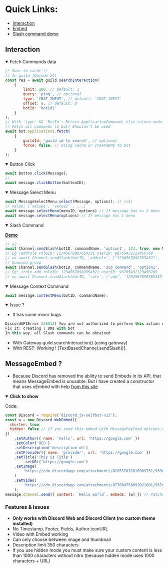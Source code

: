 # Quick Links:
- [Interaction](https://github.com/aiko-chan-ai/discord.js-selfbot-v13/blob/main/Document/Message.md#interaction)
- [Embed](https://github.com/aiko-chan-ai/discord.js-selfbot-v13/blob/main/Document/Message.md#messageembed-)
- [Slash command demo](https://github.com/aiko-chan-ai/discord.js-selfbot-v13/blob/main/Document/SlashCommand.md)

## Interaction
<details open>
<summary>Fetch Commands data</summary>

```js
/* Save to cache */
// In guild (Opcode 24)
const res = await guild.searchInteraction(
	{
		limit: 100, // default: 1
		query: 'ping', // optional
		type: 'CHAT_INPUT', // default: 'CHAT_INPUT'
		offset: 0, // default: 0
		botId: 'botid1'
	}
);
// With `type` && `BotId`: Return ApplicationCommand; else return undefined
// Fetch all commands (1 bot) Shouldn't be used
await bot.applications.fetch(
	{
		guildId: 'guild id to search', // optional
		force: false, // Using cache or createDMs to bot
	}
);
```
</details>
<details open>
<summary>Button Click</summary>

```js
await Button.click(Message);
//
await message.clickButton(buttonID);
```
</details>
<details open>
<summary>Message Select Menu</summary>

```js
await MessageSelectMenu.select(Message, options); // (v1)
// value: ['value1', 'value2' , ...]
await message.selectMenu(menuID, options) // If message has >= 2 menu
await message.selectMenu(options) // If message has 1 menu
```
</details>
<details open>
<summary>Slash Command</summary>

<strong>[Demo](https://github.com/aiko-chan-ai/discord.js-selfbot-v13/blob/main/Document/SlashCommand.md)</strong>

```js
// v2
await Channel.sendSlash(botID, commandName, 'option1', 123, true, new MessageAttachment(buffer, 'test.png'));
// Eg /addrole roleID: 12345678987654321 userID: 98765432123456789
// => await Channel.sendSlash(botID, 'addrole', ['12345678987654321', '98765432123456789']);
// Command group
await Channel.sendSlash(botID, commandName, 'sub command', 'option1', 'option2');
// Eg: /role add roleID: 12345678987654321 userID: 98765432123456789
// => await Channel.sendSlash(botID, 'role', ['add', '12345678987654321', '98765432123456789']);
```
</details>
<details open>
<summary>Message Context Command</summary>

```js
await message.contextMenu(botID, commandName);
```
</details>
<details open>
<summary>Issue ?</summary>

- It has some minor bugs.
```js
DiscordAPIError [20012] You are not authorized to perform this action on this application
Fix it: creating 1 DMs with bot
In this way, all Slash commands can be obtained
```
- With Gateway guild.searchInteraction() (using gateway)
- With REST: Working ! [TextBasedChannel.sendSlash()].
</details>

## MessageEmbed ?
- Because Discord has removed the ability to send Embeds in its API, that means MessageEmbed is unusable. But I have created a constructor that uses oEmbed with help [from this site](https://www.reddit.com/r/discordapp/comments/82p8i6/a_basic_tutorial_on_how_to_get_the_most_out_of/)

<details open>
<summary><strong>Click to show</strong></summary>


Code:
```js
const Discord = require('discord.js-selfbot-v13');
const w = new Discord.WebEmbed({
  shorten: true,
  hidden: false // if you send this embed with MessagePayload.options.embeds, it must set to false
})
	.setAuthor({ name: 'hello', url: 'https://google.com' })
	.setColor('RED')
	.setDescription('description uh')
	.setProvider({ name: 'provider', url: 'https://google.com' })
	.setTitle('This is Title')
        .setURL('https://google.com')
	.setImage(
		'https://cdn.discordapp.com/attachments/820557032016969751/959093026695835648/unknown.png',
	)
	.setVideo(
		'https://cdn.discordapp.com/attachments/877060758092021801/957691816143097936/The_Quintessential_Quintuplets_And_Rick_Astley_Autotune_Remix.mp4',
	);
message.channel.send({ content: `Hello world`, embeds: [w] }) // Patched :)

```
### Features & Issues
- <strong>Only works with Discord Web and Discord Client (no custom theme installed)</strong>
- No Timestamp, Footer, Fields, Author iconURL
- Video with Embed working
- Can only choose between image and thumbnail
- Description limit 350 characters
- If you use hidden mode you must make sure your custom content is less than 1000 characters without nitro (because hidden mode uses 1000 characters + URL)

</details>
